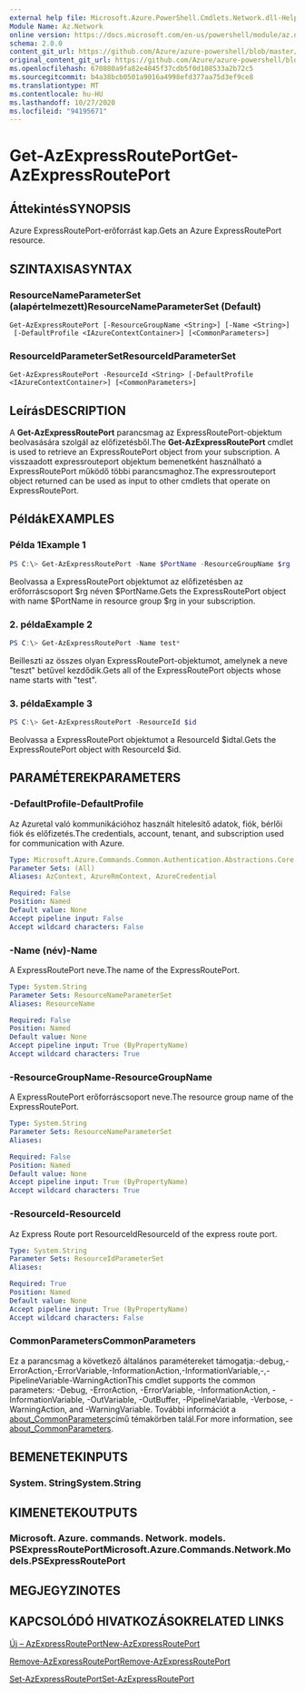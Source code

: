 ```yaml
---
external help file: Microsoft.Azure.PowerShell.Cmdlets.Network.dll-Help.xml
Module Name: Az.Network
online version: https://docs.microsoft.com/en-us/powershell/module/az.network/get-azexpressrouteport
schema: 2.0.0
content_git_url: https://github.com/Azure/azure-powershell/blob/master/src/Network/Network/help/Get-AzExpressRoutePort.md
original_content_git_url: https://github.com/Azure/azure-powershell/blob/master/src/Network/Network/help/Get-AzExpressRoutePort.md
ms.openlocfilehash: 670880a9fa82e4845f37cdb5f0d108533a2b72c5
ms.sourcegitcommit: b4a38bcb0501a9016a4998efd377aa75d3ef9ce8
ms.translationtype: MT
ms.contentlocale: hu-HU
ms.lasthandoff: 10/27/2020
ms.locfileid: "94195671"
---
```

# <span data-ttu-id="fadc9-101">Get-AzExpressRoutePort</span><span class="sxs-lookup"><span data-stu-id="fadc9-101">Get-AzExpressRoutePort</span></span>

## <span data-ttu-id="fadc9-102">Áttekintés</span><span class="sxs-lookup"><span data-stu-id="fadc9-102">SYNOPSIS</span></span>
<span data-ttu-id="fadc9-103">Azure ExpressRoutePort-erőforrást kap.</span><span class="sxs-lookup"><span data-stu-id="fadc9-103">Gets an Azure ExpressRoutePort resource.</span></span>

## <span data-ttu-id="fadc9-104">SZINTAXISA</span><span class="sxs-lookup"><span data-stu-id="fadc9-104">SYNTAX</span></span>

### <span data-ttu-id="fadc9-105">ResourceNameParameterSet (alapértelmezett)</span><span class="sxs-lookup"><span data-stu-id="fadc9-105">ResourceNameParameterSet (Default)</span></span>
```
Get-AzExpressRoutePort [-ResourceGroupName <String>] [-Name <String>]
 [-DefaultProfile <IAzureContextContainer>] [<CommonParameters>]
```

### <span data-ttu-id="fadc9-106">ResourceIdParameterSet</span><span class="sxs-lookup"><span data-stu-id="fadc9-106">ResourceIdParameterSet</span></span>
```
Get-AzExpressRoutePort -ResourceId <String> [-DefaultProfile <IAzureContextContainer>] [<CommonParameters>]
```

## <span data-ttu-id="fadc9-107">Leírás</span><span class="sxs-lookup"><span data-stu-id="fadc9-107">DESCRIPTION</span></span>
<span data-ttu-id="fadc9-108">A **Get-AzExpressRoutePort** parancsmag az ExpressRoutePort-objektum beolvasására szolgál az előfizetésből.</span><span class="sxs-lookup"><span data-stu-id="fadc9-108">The **Get-AzExpressRoutePort** cmdlet is used to retrieve an ExpressRoutePort object from your subscription.</span></span> <span data-ttu-id="fadc9-109">A visszaadott expressrouteport objektum bemenetként használható a ExpressRoutePort működő többi parancsmaghoz.</span><span class="sxs-lookup"><span data-stu-id="fadc9-109">The expressrouteport object returned can be used as input to other cmdlets that operate on ExpressRoutePort.</span></span>

## <span data-ttu-id="fadc9-110">Példák</span><span class="sxs-lookup"><span data-stu-id="fadc9-110">EXAMPLES</span></span>

### <span data-ttu-id="fadc9-111">Példa 1</span><span class="sxs-lookup"><span data-stu-id="fadc9-111">Example 1</span></span>
```powershell
PS C:\> Get-AzExpressRoutePort -Name $PortName -ResourceGroupName $rg
```

<span data-ttu-id="fadc9-112">Beolvassa a ExpressRoutePort objektumot az előfizetésben az erőforráscsoport $rg néven $PortName.</span><span class="sxs-lookup"><span data-stu-id="fadc9-112">Gets the ExpressRoutePort object with name $PortName in resource group $rg in your subscription.</span></span>

### <span data-ttu-id="fadc9-113">2. példa</span><span class="sxs-lookup"><span data-stu-id="fadc9-113">Example 2</span></span>
```powershell
PS C:\> Get-AzExpressRoutePort -Name test*
```

<span data-ttu-id="fadc9-114">Beilleszti az összes olyan ExpressRoutePort-objektumot, amelynek a neve "teszt" betűvel kezdődik.</span><span class="sxs-lookup"><span data-stu-id="fadc9-114">Gets all of the ExpressRoutePort objects whose name starts with "test".</span></span>

### <span data-ttu-id="fadc9-115">3. példa</span><span class="sxs-lookup"><span data-stu-id="fadc9-115">Example 3</span></span>
```powershell
PS C:\> Get-AzExpressRoutePort -ResourceId $id
```

<span data-ttu-id="fadc9-116">Beolvassa a ExpressRoutePort objektumot a ResourceId $idtal.</span><span class="sxs-lookup"><span data-stu-id="fadc9-116">Gets the ExpressRoutePort object with ResourceId $id.</span></span> 

## <span data-ttu-id="fadc9-117">PARAMÉTEREK</span><span class="sxs-lookup"><span data-stu-id="fadc9-117">PARAMETERS</span></span>

### <span data-ttu-id="fadc9-118">-DefaultProfile</span><span class="sxs-lookup"><span data-stu-id="fadc9-118">-DefaultProfile</span></span>
<span data-ttu-id="fadc9-119">Az Azuretal való kommunikációhoz használt hitelesítő adatok, fiók, bérlői fiók és előfizetés.</span><span class="sxs-lookup"><span data-stu-id="fadc9-119">The credentials, account, tenant, and subscription used for communication with Azure.</span></span>

```yaml
Type: Microsoft.Azure.Commands.Common.Authentication.Abstractions.Core.IAzureContextContainer
Parameter Sets: (All)
Aliases: AzContext, AzureRmContext, AzureCredential

Required: False
Position: Named
Default value: None
Accept pipeline input: False
Accept wildcard characters: False
```

### <span data-ttu-id="fadc9-120">-Name (név)</span><span class="sxs-lookup"><span data-stu-id="fadc9-120">-Name</span></span>
<span data-ttu-id="fadc9-121">A ExpressRoutePort neve.</span><span class="sxs-lookup"><span data-stu-id="fadc9-121">The name of the ExpressRoutePort.</span></span>

```yaml
Type: System.String
Parameter Sets: ResourceNameParameterSet
Aliases: ResourceName

Required: False
Position: Named
Default value: None
Accept pipeline input: True (ByPropertyName)
Accept wildcard characters: True
```

### <span data-ttu-id="fadc9-122">-ResourceGroupName</span><span class="sxs-lookup"><span data-stu-id="fadc9-122">-ResourceGroupName</span></span>
<span data-ttu-id="fadc9-123">A ExpressRoutePort erőforráscsoport neve.</span><span class="sxs-lookup"><span data-stu-id="fadc9-123">The resource group name of the ExpressRoutePort.</span></span>

```yaml
Type: System.String
Parameter Sets: ResourceNameParameterSet
Aliases:

Required: False
Position: Named
Default value: None
Accept pipeline input: True (ByPropertyName)
Accept wildcard characters: True
```

### <span data-ttu-id="fadc9-124">-ResourceId</span><span class="sxs-lookup"><span data-stu-id="fadc9-124">-ResourceId</span></span>
<span data-ttu-id="fadc9-125">Az Express Route port ResourceId</span><span class="sxs-lookup"><span data-stu-id="fadc9-125">ResourceId of the express route port.</span></span>

```yaml
Type: System.String
Parameter Sets: ResourceIdParameterSet
Aliases:

Required: True
Position: Named
Default value: None
Accept pipeline input: True (ByPropertyName)
Accept wildcard characters: False
```

### <span data-ttu-id="fadc9-126">CommonParameters</span><span class="sxs-lookup"><span data-stu-id="fadc9-126">CommonParameters</span></span>
<span data-ttu-id="fadc9-127">Ez a parancsmag a következő általános paramétereket támogatja:-debug,-ErrorAction,-ErrorVariable,-InformationAction,-InformationVariable,-,-PipelineVariable-WarningAction</span><span class="sxs-lookup"><span data-stu-id="fadc9-127">This cmdlet supports the common parameters: -Debug, -ErrorAction, -ErrorVariable, -InformationAction, -InformationVariable, -OutVariable, -OutBuffer, -PipelineVariable, -Verbose, -WarningAction, and -WarningVariable.</span></span> <span data-ttu-id="fadc9-128">További információt a [about_CommonParameters](http://go.microsoft.com/fwlink/?LinkID=113216)című témakörben talál.</span><span class="sxs-lookup"><span data-stu-id="fadc9-128">For more information, see [about_CommonParameters](http://go.microsoft.com/fwlink/?LinkID=113216).</span></span>

## <span data-ttu-id="fadc9-129">BEMENETEK</span><span class="sxs-lookup"><span data-stu-id="fadc9-129">INPUTS</span></span>

### <span data-ttu-id="fadc9-130">System. String</span><span class="sxs-lookup"><span data-stu-id="fadc9-130">System.String</span></span>

## <span data-ttu-id="fadc9-131">KIMENETEK</span><span class="sxs-lookup"><span data-stu-id="fadc9-131">OUTPUTS</span></span>

### <span data-ttu-id="fadc9-132">Microsoft. Azure. commands. Network. models. PSExpressRoutePort</span><span class="sxs-lookup"><span data-stu-id="fadc9-132">Microsoft.Azure.Commands.Network.Models.PSExpressRoutePort</span></span>

## <span data-ttu-id="fadc9-133">MEGJEGYZI</span><span class="sxs-lookup"><span data-stu-id="fadc9-133">NOTES</span></span>

## <span data-ttu-id="fadc9-134">KAPCSOLÓDÓ HIVATKOZÁSOK</span><span class="sxs-lookup"><span data-stu-id="fadc9-134">RELATED LINKS</span></span>

[<span data-ttu-id="fadc9-135">Új – AzExpressRoutePort</span><span class="sxs-lookup"><span data-stu-id="fadc9-135">New-AzExpressRoutePort</span></span>](./New-AzExpressRoutePort.md)

[<span data-ttu-id="fadc9-136">Remove-AzExpressRoutePort</span><span class="sxs-lookup"><span data-stu-id="fadc9-136">Remove-AzExpressRoutePort</span></span>](./Remove-AzExpressRoutePort.md)

[<span data-ttu-id="fadc9-137">Set-AzExpressRoutePort</span><span class="sxs-lookup"><span data-stu-id="fadc9-137">Set-AzExpressRoutePort</span></span>](./Set-AzExpressRoutePort.md)
